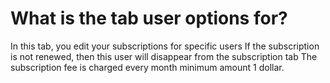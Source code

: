# What is the tab user options for?

In this tab, you edit your subscriptions for specific users
If the subscription is not renewed, then this user will disappear from the subscription tab
The subscription fee is charged every month
minimum amount 1 dollar.
